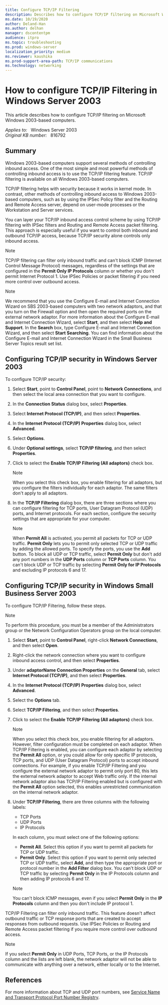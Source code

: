 ```yaml
---
title: Configure TCP/IP Filtering
description: Describes how to configure TCP/IP filtering on Microsoft Windows 2003-based computers.
ms.date: 10/19/2020
author: Deland-Han 
ms.author: delhan
manager: dscontentpm
audience: itpro
ms.topic: troubleshooting
ms.prod: windows-server
localization_priority: medium
ms.reviewer: kaushika
ms.prod-support-area-path: TCP/IP communications
ms.technology: networking
---
```

# How to configure TCP/IP Filtering in Windows Server 2003

This article describes how to configure TCP/IP filtering on Microsoft Windows 2003-based computers.

_Applies to:_ &nbsp; Windows Server 2003  
_Original KB number:_ &nbsp; 816792

## Summary

Windows 2003-based computers support several methods of controlling inbound access. One of the most simple and most powerful methods of controlling inbound access is to use the TCP/IP filtering feature. TCP/IP filtering is available on all Windows 2003-based computers.

TCP/IP filtering helps with security because it works in kernel mode. In contrast, other methods of controlling inbound access to Windows 2003-based computers, such as by using the IPSec Policy filter and the Routing and Remote Access server, depend on user-mode processes or the Workstation and Server services.

You can layer your TCP/IP inbound access control scheme by using TCP/IP filtering with IPSec filters and Routing and Remote Access packet filtering. This approach is especially useful if you want to control both inbound and outbound TCP/IP access, because TCP/IP security alone controls only inbound access.

> [!NOTE]
> TCP/IP filtering can filter only inbound traffic and can't block ICMP (Internet Control Message Protocol) messages, regardless of the settings that are configured in the **Permit Only IP Protocols** column or whether you don't permit Internet Protocol 1. Use IPSec Policies or packet filtering if you need more control over outbound access.

> [!NOTE]
> We recommend that you use the Configure E-mail and Internet Connection Wizard on SBS 2003-based computers with two network adaptors, and that you turn on the Firewall option and then open the required ports on the external network adaptor. For more information about the Configure E-mail and Internet Connection Wizard, select **Start**, and then select **Help and Support**. In the **Search** box, type Configure E-mail and Internet Connection Wizard, and then select **Start Searching**. You can find information about the Configure E-mail and Internet Connection Wizard in the Small Business Server Topics result set list.

## Configuring TCP/IP security in Windows Server 2003

To configure TCP/IP security:

1. Select **Start**, point to **Control Panel**, point to **Network Connections**, and then select the local area connection that you want to configure.
2. In the **Connection Status** dialog box, select **Properties**.
3. Select **Internet Protocol (TCP/IP)**, and then select **Properties**.
4. In the **Internet Protocol (TCP/IP) Properties** dialog box, select **Advanced**.
5. Select **Options**.
6. Under **Optional settings**, select **TCP/IP filtering**, and then select **Properties**.
7. Click to select the **Enable TCP/IP Filtering (All adaptors)** check box.

    > [!NOTE]
    > When you select this check box, you enable filtering for all adaptors, but you configure the filters individually for each adaptor. The same filters don't apply to all adaptors.
8. In the **TCP/IP Filtering** dialog box, there are three sections where you can configure filtering for TCP ports, User Datagram Protocol (UDP) ports, and Internet protocols. For each section, configure the security settings that are appropriate for your computer.

    > [!NOTE]
    > When **Permit All** is activated, you permit all packets for TCP or UDP traffic. **Permit Only** lets you to permit only selected TCP or UDP traffic by adding the allowed ports. To specify the ports, you use the **Add** button. To block all UDP or TCP traffic, select **Permit Only** but don't add any port numbers in the **UDP Ports** column or **TCP Ports** column. You can't block UDP or TCP traffic by selecting **Permit Only for IP Protocols** and excluding IP protocols 6 and 17.

## Configuring TCP/IP security in Windows Small Business Server 2003

To configure TCP/IP Filtering, follow these steps.

> [!NOTE]
> To perform this procedure, you must be a member of the Administrators group or the Network Configuration Operators group on the local computer.

1. Select **Start**, point to **Control Panel**, right-click **Network Connections**, and then select **Open**.

2. Right-click the network connection where you want to configure inbound access control, and then select **Properties**.
3. Under **adaptorName Connection Properties** on the **General** tab, select **Internet Protocol (TCP/IP)**, and then select **Properties**.
4. In the **Internet Protocol (TCP/IP) Properties** dialog box, select **Advanced**.
5. Select the **Options** tab.
6. Select **TCP/IP Filtering**, and then select **Properties**.
7. Click to select the **Enable TCP/IP Filtering (All adaptors)** check box.

    > [!NOTE]
    > When you select this check box, you enable filtering for all adaptors. However, filter configuration must be completed on each adaptor. When TCP/IP Filtering is enabled, you can configure each adaptor by selecting the **Permit All** option, or you could allow for only specific IP protocols, TCP ports, and UDP (User Datagram Protocol) ports to accept inbound connections. For example, if you enable TCP/IP Filtering and you configure the external network adaptor to permit only port 80, this lets the external network adaptor to accept Web traffic only. If the internal network adaptor also has TCP/IP Filtering enabled but is configured with the **Permit All** option selected, this enables unrestricted communication on the internal network adaptor.

8. Under **TCP/IP Filtering**, there are three columns with the following labels:

    - TCP Ports
    - UDP Ports
    - IP Protocols

    In each column, you must select one of the following options:

      - **Permit All**. Select this option if you want to permit all packets for TCP or UDP traffic.
      - **Permit Only**. Select this option if you want to permit only selected TCP or UDP traffic, select **Add**, and then type the appropriate port or protocol number in the **Add Filter** dialog box. You can't block UDP or TCP traffic by selecting **Permit Only** in the IP Protocols column and then adding IP protocols 6 and 17.
    > [!NOTE]
    > You can't block ICMP messages, even if you select **Permit Only** in the **IP Protocols** column and then you don't include IP protocol 1.

TCP/IP Filtering can filter only inbound traffic. This feature doesn't affect outbound traffic or TCP response ports that are created to accept responses from outbound requests. Use IPSec Policies or Routing and Remote Access packet filtering if you require more control over outbound access.

> [!NOTE]
> If you select **Permit Only** in UDP Ports, TCP Ports, or the IP Protocols column and the lists are left blank, the network adaptor will not be able to communicate with anything over a network, either locally or to the Internet.

## References

For more information about TCP and UDP port numbers, see [Service Name and Transport Protocol Port Number Registry](https://www.iana.org/assignments/service-names-port-numbers/service-names-port-numbers.xhtml).
